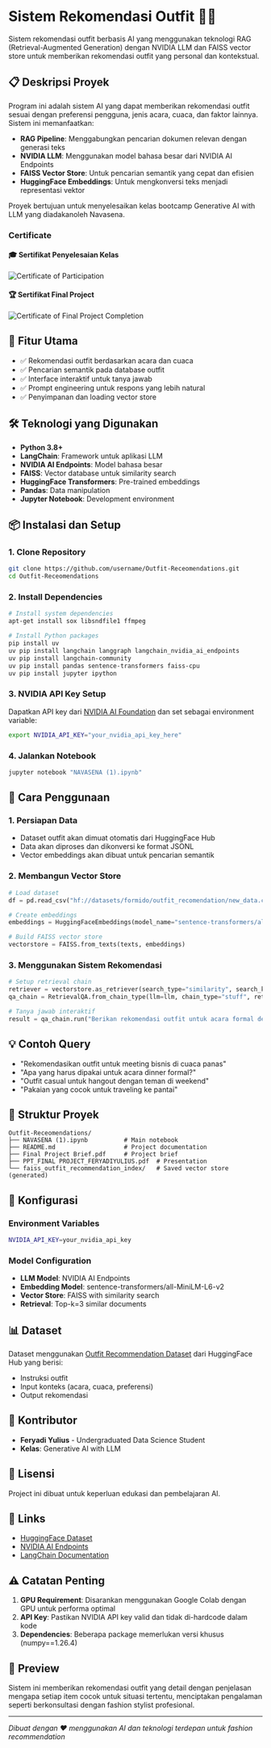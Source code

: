 # Sistem Rekomendasi Outfit 👗✨

Sistem rekomendasi outfit berbasis AI yang menggunakan teknologi RAG (Retrieval-Augmented Generation) dengan NVIDIA LLM dan FAISS vector store untuk memberikan rekomendasi outfit yang personal dan kontekstual.

## 📋 Deskripsi Proyek

Program ini adalah sistem AI yang dapat memberikan rekomendasi outfit sesuai dengan preferensi pengguna, jenis acara, cuaca, dan faktor lainnya. Sistem ini memanfaatkan:

- **RAG Pipeline**: Menggabungkan pencarian dokumen relevan dengan generasi teks
- **NVIDIA LLM**: Menggunakan model bahasa besar dari NVIDIA AI Endpoints
- **FAISS Vector Store**: Untuk pencarian semantik yang cepat dan efisien
- **HuggingFace Embeddings**: Untuk mengkonversi teks menjadi representasi vektor


Proyek bertujuan untuk menyelesaikan kelas bootcamp Generative AI with LLM  yang diadakanoleh Navasena. 

### Certificate
#### 🎓 Sertifikat Penyelesaian Kelas
![Certificate of Participation](./Feryadi%20Yulius-Certificate%20of%20Participation.png)

#### 🏆 Sertifikat Final Project
![Certificate of Final Project Completion](./Feryadi%20Yulius-Final%20Project%20Completion.png)

## 🎯 Fitur Utama

- ✅ Rekomendasi outfit berdasarkan acara dan cuaca
- ✅ Pencarian semantik pada database outfit
- ✅ Interface interaktif untuk tanya jawab
- ✅ Prompt engineering untuk respons yang lebih natural
- ✅ Penyimpanan dan loading vector store

## 🛠️ Teknologi yang Digunakan

- **Python 3.8+**
- **LangChain**: Framework untuk aplikasi LLM
- **NVIDIA AI Endpoints**: Model bahasa besar
- **FAISS**: Vector database untuk similarity search
- **HuggingFace Transformers**: Pre-trained embeddings
- **Pandas**: Data manipulation
- **Jupyter Notebook**: Development environment

## 📦 Instalasi dan Setup

### 1. Clone Repository
```bash
git clone https://github.com/username/Outfit-Receomendations.git
cd Outfit-Receomendations
```

### 2. Install Dependencies
```bash
# Install system dependencies
apt-get install sox libsndfile1 ffmpeg

# Install Python packages
pip install uv
uv pip install langchain langgraph langchain_nvidia_ai_endpoints
uv pip install langchain-community
uv pip install pandas sentence-transformers faiss-cpu
uv pip install jupyter ipython
```

### 3. NVIDIA API Key Setup
Dapatkan API key dari [NVIDIA AI Foundation](https://build.nvidia.com/) dan set sebagai environment variable:
```bash
export NVIDIA_API_KEY="your_nvidia_api_key_here"
```

### 4. Jalankan Notebook
```bash
jupyter notebook "NAVASENA (1).ipynb"
```

## 🚀 Cara Penggunaan

### 1. Persiapan Data
- Dataset outfit akan dimuat otomatis dari HuggingFace Hub
- Data akan diproses dan dikonversi ke format JSONL
- Vector embeddings akan dibuat untuk pencarian semantik

### 2. Membangun Vector Store
```python
# Load dataset
df = pd.read_csv("hf://datasets/formido/outfit_recomendation/new_data.csv")

# Create embeddings
embeddings = HuggingFaceEmbeddings(model_name="sentence-transformers/all-MiniLM-L6-v2")

# Build FAISS vector store
vectorstore = FAISS.from_texts(texts, embeddings)
```

### 3. Menggunakan Sistem Rekomendasi
```python
# Setup retrieval chain
retriever = vectorstore.as_retriever(search_type="similarity", search_kwargs={"k": 3})
qa_chain = RetrievalQA.from_chain_type(llm=llm, chain_type="stuff", retriever=retriever)

# Tanya jawab interaktif
result = qa_chain.run("Berikan rekomendasi outfit untuk acara formal dengan cuaca dingin")
```

## 💡 Contoh Query

- "Rekomendasikan outfit untuk meeting bisnis di cuaca panas"
- "Apa yang harus dipakai untuk acara dinner formal?"
- "Outfit casual untuk hangout dengan teman di weekend"
- "Pakaian yang cocok untuk traveling ke pantai"

## 📁 Struktur Proyek

```
Outfit-Receomendations/
├── NAVASENA (1).ipynb          # Main notebook
├── README.md                   # Project documentation
├── Final Project Brief.pdf     # Project brief
├── PPT_FINAL PROJECT_FERYADIYULIUS.pdf  # Presentation
└── faiss_outfit_recommendation_index/   # Saved vector store (generated)
```

## 🔧 Konfigurasi

### Environment Variables
```bash
NVIDIA_API_KEY=your_nvidia_api_key
```

### Model Configuration
- **LLM Model**: NVIDIA AI Endpoints
- **Embedding Model**: sentence-transformers/all-MiniLM-L6-v2
- **Vector Store**: FAISS with similarity search
- **Retrieval**: Top-k=3 similar documents

## 📊 Dataset

Dataset menggunakan [Outfit Recommendation Dataset](https://huggingface.co/datasets/formido/outfit_recomendation) dari HuggingFace Hub yang berisi:
- Instruksi outfit
- Input konteks (acara, cuaca, preferensi)
- Output rekomendasi

## 🤝 Kontributor

- **Feryadi Yulius** - Undergraduated Data Science Student
- **Kelas**: Generative AI with LLM

## 📄 Lisensi

Project ini dibuat untuk keperluan edukasi dan pembelajaran AI.

## 🔗 Links

- [HuggingFace Dataset](https://huggingface.co/datasets/formido/outfit_recomendation)
- [NVIDIA AI Endpoints](https://build.nvidia.com/)
- [LangChain Documentation](https://docs.langchain.com/)

## ⚠️ Catatan Penting

1. **GPU Requirement**: Disarankan menggunakan Google Colab dengan GPU untuk performa optimal
2. **API Key**: Pastikan NVIDIA API key valid dan tidak di-hardcode dalam kode
3. **Dependencies**: Beberapa package memerlukan versi khusus (numpy==1.26.4)

## 🎨 Preview

Sistem ini memberikan rekomendasi outfit yang detail dengan penjelasan mengapa setiap item cocok untuk situasi tertentu, menciptakan pengalaman seperti berkonsultasi dengan fashion stylist profesional.

---

*Dibuat dengan ❤️ menggunakan AI dan teknologi terdepan untuk fashion recommendation*
